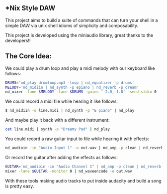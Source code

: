 ## *Nix Style DAW
This project aims to build a suite of commands that can turn your shell in a simple DAW via unix shell idioms of simplicity and composability.

This project is developed using the miniaudio library, great thanks to the developers!!

## The Core Idea:

We could play a drum loop and play a midi melody with our keyboard like follows:

```sh
DRUMS='nd_play drumloop.mp3 -loop | nd_equalizer -p drums'
MELODY='nd_midiin | nd_synth -p epiano | nd_reverb -p dream'
nd_mixer -lane $MELODY -lane $DRUMS -gains '-2.0,-1.0' -send-stdin 0  | nd_play
```

We could record a midi file while hearing it like follows:
```sh
$ nd_midiin -o line.midi | nd_synth -p "E piano" | nd_play
```

And maybe play it back with a different instrument:
```sh
cat line.midi | synth -p "Dreamy Pad" | nd_play
```

You could record a raw guitar input to file while hearing it with effects:
```sh
nd_audioin -in "Audio Input 1" -o out.wav | nd_amp -p clean | nd_reverb -p boxy | nd_play 
```

Or record the guitar after adding the effects as follows:
```sh
GUITAR='nd_audioin -in "Audio Channel 1" | nd_amp -p clean | nd_reverb -p boxy' 
mixer -lane $GUITAR -monitor 0 | nd_waveencode -o out.wav
```

With these tools making audio tracks to put inside audacity and build a song is pretty easy.
